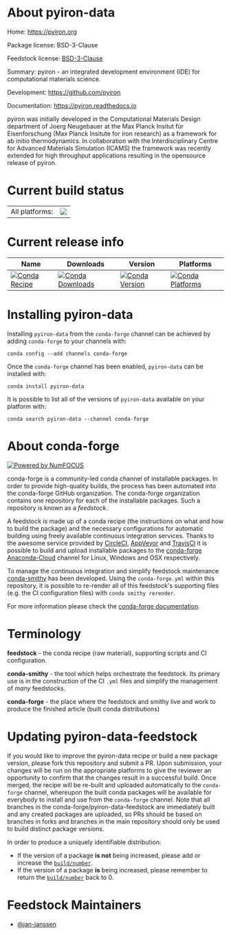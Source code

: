 About pyiron-data
=================

Home: https://pyiron.org

Package license: BSD-3-Clause

Feedstock license: [BSD-3-Clause](https://github.com/conda-forge/pyiron-data-feedstock/blob/master/LICENSE.txt)

Summary: pyiron - an integrated development environment (IDE) for computational materials science.

Development: https://github.com/pyiron

Documentation: https://pyiron.readthedocs.io

pyiron was initially developed in the Computational Materials Design department of Joerg Neugebauer at the
Max Planck Insitut für Eisenforschung (Max Planck Insitute for iron research) as a framework for ab initio
thermodynamics. In collaboration with the Interdisciplinary Centre for Advanced Materials Simulation (ICAMS)
the framework was recently extended for high throughput applications resulting in the opensource release of
pyiron.


Current build status
====================


<table><tr><td>All platforms:</td>
    <td>
      <a href="https://dev.azure.com/conda-forge/feedstock-builds/_build/latest?definitionId=10016&branchName=master">
        <img src="https://dev.azure.com/conda-forge/feedstock-builds/_apis/build/status/pyiron-data-feedstock?branchName=master">
      </a>
    </td>
  </tr>
</table>

Current release info
====================

| Name | Downloads | Version | Platforms |
| --- | --- | --- | --- |
| [![Conda Recipe](https://img.shields.io/badge/recipe-pyiron--data-green.svg)](https://anaconda.org/conda-forge/pyiron-data) | [![Conda Downloads](https://img.shields.io/conda/dn/conda-forge/pyiron-data.svg)](https://anaconda.org/conda-forge/pyiron-data) | [![Conda Version](https://img.shields.io/conda/vn/conda-forge/pyiron-data.svg)](https://anaconda.org/conda-forge/pyiron-data) | [![Conda Platforms](https://img.shields.io/conda/pn/conda-forge/pyiron-data.svg)](https://anaconda.org/conda-forge/pyiron-data) |

Installing pyiron-data
======================

Installing `pyiron-data` from the `conda-forge` channel can be achieved by adding `conda-forge` to your channels with:

```
conda config --add channels conda-forge
```

Once the `conda-forge` channel has been enabled, `pyiron-data` can be installed with:

```
conda install pyiron-data
```

It is possible to list all of the versions of `pyiron-data` available on your platform with:

```
conda search pyiron-data --channel conda-forge
```


About conda-forge
=================

[![Powered by NumFOCUS](https://img.shields.io/badge/powered%20by-NumFOCUS-orange.svg?style=flat&colorA=E1523D&colorB=007D8A)](http://numfocus.org)

conda-forge is a community-led conda channel of installable packages.
In order to provide high-quality builds, the process has been automated into the
conda-forge GitHub organization. The conda-forge organization contains one repository
for each of the installable packages. Such a repository is known as a *feedstock*.

A feedstock is made up of a conda recipe (the instructions on what and how to build
the package) and the necessary configurations for automatic building using freely
available continuous integration services. Thanks to the awesome service provided by
[CircleCI](https://circleci.com/), [AppVeyor](https://www.appveyor.com/)
and [TravisCI](https://travis-ci.com/) it is possible to build and upload installable
packages to the [conda-forge](https://anaconda.org/conda-forge)
[Anaconda-Cloud](https://anaconda.org/) channel for Linux, Windows and OSX respectively.

To manage the continuous integration and simplify feedstock maintenance
[conda-smithy](https://github.com/conda-forge/conda-smithy) has been developed.
Using the ``conda-forge.yml`` within this repository, it is possible to re-render all of
this feedstock's supporting files (e.g. the CI configuration files) with ``conda smithy rerender``.

For more information please check the [conda-forge documentation](https://conda-forge.org/docs/).

Terminology
===========

**feedstock** - the conda recipe (raw material), supporting scripts and CI configuration.

**conda-smithy** - the tool which helps orchestrate the feedstock.
                   Its primary use is in the construction of the CI ``.yml`` files
                   and simplify the management of *many* feedstocks.

**conda-forge** - the place where the feedstock and smithy live and work to
                  produce the finished article (built conda distributions)


Updating pyiron-data-feedstock
==============================

If you would like to improve the pyiron-data recipe or build a new
package version, please fork this repository and submit a PR. Upon submission,
your changes will be run on the appropriate platforms to give the reviewer an
opportunity to confirm that the changes result in a successful build. Once
merged, the recipe will be re-built and uploaded automatically to the
`conda-forge` channel, whereupon the built conda packages will be available for
everybody to install and use from the `conda-forge` channel.
Note that all branches in the conda-forge/pyiron-data-feedstock are
immediately built and any created packages are uploaded, so PRs should be based
on branches in forks and branches in the main repository should only be used to
build distinct package versions.

In order to produce a uniquely identifiable distribution:
 * If the version of a package **is not** being increased, please add or increase
   the [``build/number``](https://conda.io/docs/user-guide/tasks/build-packages/define-metadata.html#build-number-and-string).
 * If the version of a package **is** being increased, please remember to return
   the [``build/number``](https://conda.io/docs/user-guide/tasks/build-packages/define-metadata.html#build-number-and-string)
   back to 0.

Feedstock Maintainers
=====================

* [@jan-janssen](https://github.com/jan-janssen/)

